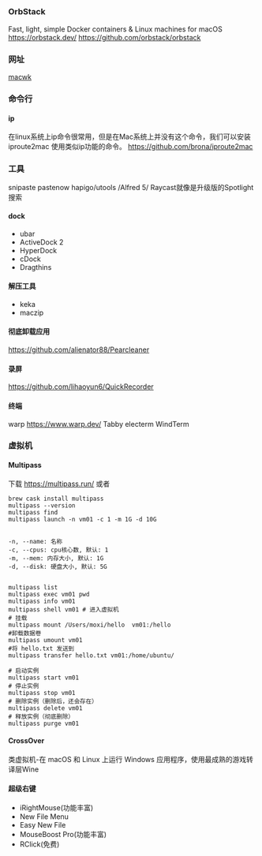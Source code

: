 
##
### OrbStack
Fast, light, simple Docker containers & Linux machines for macOS
https://orbstack.dev/
https://github.com/orbstack/orbstack


### 网址
[macwk](https://macwk.com.cn/)


### 命令行
#### ip
在linux系统上ip命令很常用，但是在Mac系统上并没有这个命令，我们可以安装 iproute2mac 使用类似ip功能的命令。
https://github.com/brona/iproute2mac

### 工具

snipaste
pastenow
hapigo/utools /Alfred 5/ Raycast就像是升级版的Spotlight搜索
#### dock
- ubar
- ActiveDock 2
- HyperDock
- cDock
- Dragthins
#### 解压工具
- keka
- maczip
#### 彻底卸载应用
https://github.com/alienator88/Pearcleaner
#### 录屏
https://github.com/lihaoyun6/QuickRecorder

#### 终端
warp https://www.warp.dev/
Tabby
electerm
WindTerm
### 虚拟机
#### Multipass
下载
https://multipass.run/
或者
```
brew cask install multipass
multipass --version
multipass find
multipass launch -n vm01 -c 1 -m 1G -d 10G


-n, --name: 名称
-c, --cpus: cpu核心数, 默认: 1
-m, --mem: 内存大小, 默认: 1G
-d, --disk: 硬盘大小, 默认: 5G


multipass list
multipass exec vm01 pwd
multipass info vm01
multipass shell vm01 # 进入虚拟机
# 挂载
multipass mount /Users/moxi/hello  vm01:/hello
#卸载数据卷
multipass umount vm01
#将 hello.txt 发送到
multipass transfer hello.txt vm01:/home/ubuntu/

# 启动实例
multipass start vm01
# 停止实例
multipass stop vm01
# 删除实例（删除后，还会存在）
multipass delete vm01
# 释放实例（彻底删除）
multipass purge vm01
```

#### CrossOver
类虚拟机-在 macOS 和 Linux 上运行 Windows 应用程序，使用最成熟的游戏转译层Wine

#### 超级右键
- iRightMouse(功能丰富)
- New File Menu
- Easy New File
- MouseBoost Pro(功能丰富)
- RClick(免费)